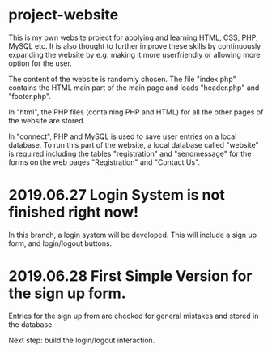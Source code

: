 # project-website
This is my own website project for applying and learning HTML, CSS, PHP, MySQL etc. It is also thought to further improve these skills by continuously expanding the website by e.g. making it more userfriendly or allowing more option for the user.

The content of the website is randomly chosen. The file "index.php" contains the HTML main part of the main page and loads "header.php" and "footer.php". 

In "html", the PHP files (containing PHP and HTML) for all the other pages of the website are stored.

In "connect", PHP and MySQL is used to save user entries on a local database. To run this part of the website, a local database called "website" is required including the tables "registration" and "sendmessage" for the forms on the web pages "Registration" and "Contact Us".

# 2019.06.27 Login System is not finished right now!
In this branch, a login system will be developed. This will include a sign up form, and login/logout buttons.

# 2019.06.28 First Simple Version for the sign up form.
Entries for the sign up from are checked for general mistakes and stored in the database.

Next step: build the login/logout interaction.
